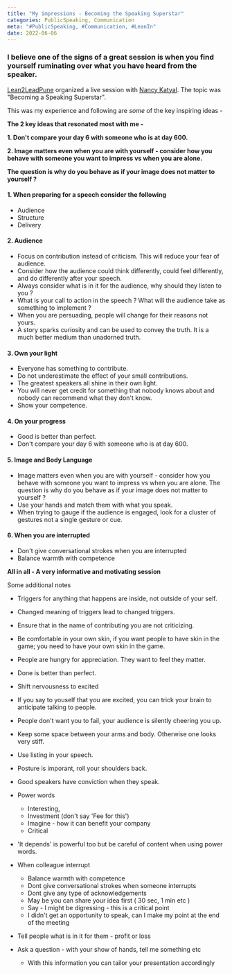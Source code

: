 ```yaml
---
title: "My impressions - Becoming the Speaking Superstar"
categories: PublicSpeaking, Communication
meta: "#PublicSpeaking, #Communication, #LeanIn"
date: 2022-06-06
---
```


### I believe one of the signs of a great session is when you find yourself ruminating over what you have heard from the speaker.

[Lean2LeadPune](https://www.linkedin.com/in/lean2lead-pune-bbb92a169/) organized a live session with [Nancy Katyal](https://www.linkedin.com/in/nancykatyal). The topic was "Becoming a Speaking Superstar".

This was my experience and following are _some_ of the key inspiring ideas -

**The 2 key ideas that resonated most with me -**

**1. Don't compare your day 6 with someone who is at day 600.**

**2. Image matters even when you are with yourself - consider how you behave with someone you want to impress vs when you are alone.**

**The question is why do you behave as if your image does not matter to yourself ?**

#### 1. When preparing for a speech consider the following

- Audience
- Structure
- Delivery

#### 2. Audience

- Focus on contribution instead of criticism. This will reduce your fear of audience.
- Consider how the audience could think differently, could feel differently, and do differently after your speech.
- Always consider what is in it for the audience, why should they listen to you ?
- What is your call to action in the speech ? What will the audience take as something to implement ?
- When you are persuading, people will change for their reasons not yours.
- A story sparks curiosity and can be used to convey the truth. It is a much better medium than unadorned truth.

#### 3. Own your light

- Everyone has something to contribute.
- Do not underestimate the effect of your small contributions.
- The greatest speakers all shine in their own light.
- You will never get credit for something that nobody knows about and nobody can recommend what they don't know.
- Show your competence.

#### 4. On your progress

- Good is better than perfect.
- Don't compare your day 6 with someone who is at day 600.

#### 5. Image and Body Language

- Image matters even when you are with yourself - consider how you behave with someone you want to impress vs when you are alone. The question is why do you behave as if your image does not matter to yourself ?
- Use your hands and match them with what you speak.
- When trying to gauge if the audience is engaged, look for a cluster of gestures not a single gesture or cue.

#### 6. When you are interrupted

- Don't give conversational strokes when you are interrupted
- Balance warmth with competence

**All in all - A very informative and motivating session**

Some additional notes

- Triggers for anything that happens are inside, not outside of your self.
- Changed meaning of triggers lead to changed triggers.
- Ensure that in the name of contributing you are not criticizing.
- Be comfortable in your own skin, if you want people to have skin in the game; you need to have your own skin in the game.
- People are hungry for appreciation. They want to feel they matter.
- Done is better than perfect.
- Shift nervousness to excited
- If you say to youself that you are excited, you can trick your brain to anticipate talking to people.
- People don't want you to fail, your audience is silently cheering you up.
- Keep some space between your arms and body. Otherwise one looks very stiff.
- Use listing in your speech.
- Posture is imporant, roll your shoulders back.
- Good speakers have conviction when they speak.
- Power words
  - Interesting,
  - Investment (don't say 'Fee for this')
  - Imagine - how it can benefit your company
  - Critical
- 'It depends' is powerful too but be careful of content when using power words.
- When colleague interrupt

  - Balance warmth with competence
  - Dont give conversational strokes when someone interrupts
  - Dont give any type of acknowledgements
  - May be you can share your idea first ( 30 sec, 1 min etc )
  - Say - I might be digressing - this is a critical point
  - I didn't get an opportunity to speak, can I make my point at the end of the meeting

- Tell people what is in it for them - profit or loss

- Ask a question - with your show of hands, tell me something etc
  - With this information you can tailor your presentation accordingly

